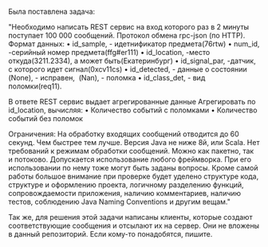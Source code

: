 Была поставлена задача:

"Необходимо написать REST сервис на вход которого раз в 2 минуты поступает 100 000 сообщений. Протокол обмена rpc-json (по HTTP).
Формат данных:
• id_sample, - идетнификатор предмета(76rtw)
• num_id, -серийный номер предмета(ffg#er111)
• id_location, -место откуда(3211.2334), а может быть(Екатеринбург)
• id_signal_par, -датчик, с которого идет сигнал(0xcv11cs)
• id_detected, - данные о состоянии (None), - исправен,  (Nan), - поломка
• id_class_det, - вид поломки(req11).

В ответе REST сервис выдает агрегированные данные
Агрегировать по id_location, вычисляя:
• Количество событий с поломками
• Количество событий без поломок

Ограничения:
На обработку входящих сообщений отводится до 60 секунд. Чем быстрее тем лучше.
Версия Java не ниже 8й, или Scala.
Нет требований к режимам обработки сообщений. Можно как пакетно, так и потоково.
Допускается использование любого фреймворка. При его использовании по нему тоже могут быть заданы вопросы.
Кроме самой работы большое внимание при проверке будет уделено структуре кода, структуре и оформлению проекта, 
логичному разделению функций, сопровождаемости приложения, наличию комментариев, наличию тестов, соблюдению Java Naming Conventions 
и другим вещам."

Так же, для решения этой задачи написаны клиенты, которые создают соответствующие сообщения и отсылают их на сервер. Они не вложены в данный репозиторий. Если кому-то понадобятся, пишите.
